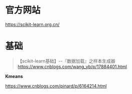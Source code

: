 

# 官方网站



https://scikit-learn.org.cn/





# 基础

> 【scikit-learn基础】--『数据加载』之样本生成器 https://www.cnblogs.com/wang_yb/p/17884401.html



**Kmeans**

https://www.cnblogs.com/pinard/p/6164214.html